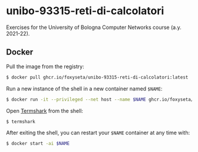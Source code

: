 # unibo-93315-reti-di-calcolatori
Exercises for the University of Bologna Computer Networks course (a.y. 2021-22).

## Docker
Pull the image from the registry:
```bash
$ docker pull ghcr.io/foxyseta/unibo-93315-reti-di-calcolatori:latest
```
Run a new instance of the shell in a new container named `$NAME`:
```bash
$ docker run -it --privileged --net host --name $NAME ghcr.io/foxyseta/unibo-93315-reti-di-calcolatori:latest
```
Open [Termshark](https://github.com/gcla/termshark) from the shell:
```bash
$ termshark
```
After exiting the shell, you can restart your `$NAME` container at any time
with:
```bash
$ docker start -ai $NAME
```
